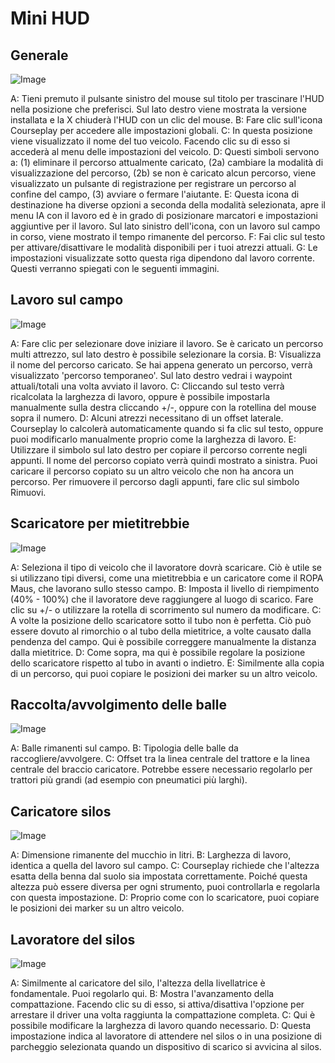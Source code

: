 # Mini HUD

## Generale

![Image](/home/runner/work/CourseplayHelp/CourseplayHelp/translation_data/minihudhelp_general_0_0_478_305.png)


A: Tieni premuto il pulsante sinistro del mouse sul titolo per trascinare l'HUD nella posizione che preferisci. Sul lato destro viene mostrata la versione installata e la X chiuderà l'HUD con un clic del mouse.
B: Fare clic sull'icona Courseplay per accedere alle impostazioni globali.
C: In questa posizione viene visualizzato il nome del tuo veicolo. Facendo clic su di esso si accederà al menu delle impostazioni del veicolo.
D: Questi simboli servono a: (1) eliminare il percorso attualmente caricato, (2a) cambiare la modalità di visualizzazione del percorso, (2b) se non è caricato alcun percorso, viene visualizzato un pulsante di registrazione per registrare un percorso al confine del campo, (3) avviare o fermare l'aiutante.
E: Questa icona di destinazione ha diverse opzioni a seconda della modalità selezionata, apre il menu IA con il lavoro ed è in grado di posizionare marcatori e impostazioni aggiuntive per il lavoro. Sul lato sinistro dell'icona, con un lavoro sul campo in corso, viene mostrato il tempo rimanente del percorso.
F: Fai clic sul testo per attivare/disattivare le modalità disponibili per i tuoi atrezzi attuali.
G: Le impostazioni visualizzate sotto questa riga dipendono dal lavoro corrente. Questi verranno spiegati con le seguenti immagini.


## Lavoro sul campo

![Image](/home/runner/work/CourseplayHelp/CourseplayHelp/translation_data/minihudhelp_fieldwork_0_0_478_305.png)


A: Fare clic per selezionare dove iniziare il lavoro. Se è caricato un percorso multi attrezzo, sul lato destro è possibile selezionare la corsia.
B: Visualizza il nome del percorso caricato. Se hai appena generato un percorso, verrà visualizzato 'percorso temporaneo'. Sul lato destro vedrai i waypoint attuali/totali una volta avviato il lavoro.
C: Cliccando sul testo verrà ricalcolata la larghezza di lavoro, oppure è possibile impostarla manualmente sulla destra cliccando +/-, oppure con la rotellina del mouse sopra il numero.
D: Alcuni atrezzi necessitano di un offset laterale. Courseplay lo calcolerà automaticamente quando si fa clic sul testo, oppure puoi modificarlo manualmente proprio come la larghezza di lavoro.
E: Utilizzare il simbolo sul lato destro per copiare il percorso corrente negli appunti. Il nome del percorso copiato verrà quindi mostrato a sinistra. Puoi caricare il percorso copiato su un altro veicolo che non ha ancora un percorso. Per rimuovere il percorso dagli appunti, fare clic sul simbolo Rimuovi.


## Scaricatore per mietitrebbie

![Image](/home/runner/work/CourseplayHelp/CourseplayHelp/translation_data/minihudhelp_combineunload_0_0_478_305.png)


A: Seleziona il tipo di veicolo che il lavoratore dovrà scaricare. Ciò è utile se si utilizzano tipi diversi, come una mietitrebbia e un caricatore come il ROPA Maus, che lavorano sullo stesso campo.
B: Imposta il livello di riempimento (40% - 100%) che il lavoratore deve raggiungere al luogo di scarico. Fare clic su +/- o utilizzare la rotella di scorrimento sul numero da modificare.
C: A volte la posizione dello scaricatore sotto il tubo non è perfetta. Ciò può essere dovuto al rimorchio o al tubo della mietitrice, a volte causato dalla pendenza del campo. Qui è possibile correggere manualmente la distanza dalla mietitrice.
D: Come sopra, ma qui è possibile regolare la posizione dello scaricatore rispetto al tubo in avanti o indietro.
E: Similmente alla copia di un percorso, qui puoi copiare le posizioni dei marker su un altro veicolo.


## Raccolta/avvolgimento delle balle

![Image](/home/runner/work/CourseplayHelp/CourseplayHelp/translation_data/minihudhelp_balecollect_0_0_478_305.png)


A: Balle rimanenti sul campo.
B: Tipologia delle balle da raccogliere/avvolgere.
C: Offset tra la linea centrale del trattore e la linea centrale del braccio caricatore. Potrebbe essere necessario regolarlo per trattori più grandi (ad esempio con pneumatici più larghi).


## Caricatore silos

![Image](/home/runner/work/CourseplayHelp/CourseplayHelp/translation_data/minihudhelp_siloloader_0_0_478_305.png)


A: Dimensione rimanente del mucchio in litri.
B: Larghezza di lavoro, identica a quella del lavoro sul campo.
C: Courseplay richiede che l'altezza esatta della benna dal suolo sia impostata correttamente. Poiché questa altezza può essere diversa per ogni strumento, puoi controllarla e regolarla con questa impostazione.
D: Proprio come con lo scaricatore, puoi copiare le posizioni dei marker su un altro veicolo.


## Lavoratore del silos

![Image](/home/runner/work/CourseplayHelp/CourseplayHelp/translation_data/minihudhelp_siloworker_0_0_478_305.png)


A: Similmente al caricatore del silo, l'altezza della livellatrice è fondamentale. Puoi regolarlo qui.
B: Mostra l'avanzamento della compattazione. Facendo clic su di esso, si attiva/disattiva l'opzione per arrestare il driver una volta raggiunta la compattazione completa.
C: Qui è possibile modificare la larghezza di lavoro quando necessario.
D: Questa impostazione indica al lavoratore di attendere nel silos o in una posizione di parcheggio selezionata quando un dispositivo di scarico si avvicina al silos.


